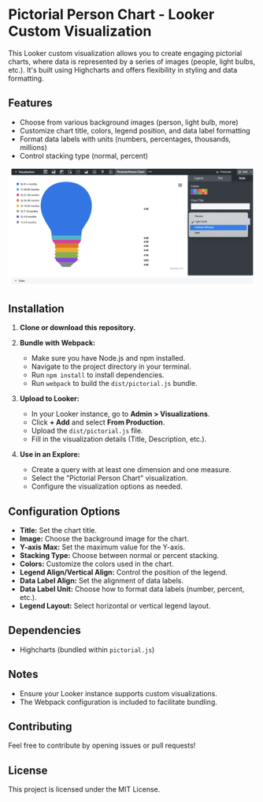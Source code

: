 # Pictorial Person Chart - Looker Custom Visualization

This Looker custom visualization allows you to create engaging pictorial charts, where data is represented by a series of images (people, light bulbs, etc.). It's built using Highcharts and offers flexibility in styling and data formatting.

## Features

* Choose from various background images (person, light bulb, more)
* Customize chart title, colors, legend position, and data label formatting
* Format data labels with units (numbers, percentages, thousands, millions)
* Control stacking type (normal, percent)

![](https://github.com/zacharagosa/pictoral_chart/blob/main/viz_sample.png?raw=true)

## Installation

1. **Clone or download this repository.**

2. **Bundle with Webpack:**
    * Make sure you have Node.js and npm installed.
    * Navigate to the project directory in your terminal.
    * Run `npm install` to install dependencies.
    * Run `webpack` to build the `dist/pictorial.js` bundle.

3. **Upload to Looker:**
    * In your Looker instance, go to **Admin > Visualizations**.
    * Click **+ Add** and select **From Production**.
    * Upload the `dist/pictorial.js` file.
    * Fill in the visualization details (Title, Description, etc.).

4. **Use in an Explore:**
    * Create a query with at least one dimension and one measure.
    * Select the "Pictorial Person Chart" visualization.
    * Configure the visualization options as needed.

## Configuration Options

* **Title:** Set the chart title.
* **Image:** Choose the background image for the chart.
* **Y-axis Max:** Set the maximum value for the Y-axis.
* **Stacking Type:** Choose between normal or percent stacking.
* **Colors:** Customize the colors used in the chart.
* **Legend Align/Vertical Align:** Control the position of the legend.
* **Data Label Align:** Set the alignment of data labels.
* **Data Label Unit:** Choose how to format data labels (number, percent, etc.).
* **Legend Layout:** Select horizontal or vertical legend layout.

## Dependencies

* Highcharts (bundled within `pictorial.js`)

## Notes

* Ensure your Looker instance supports custom visualizations.
* The Webpack configuration is included to facilitate bundling.

## Contributing

Feel free to contribute by opening issues or pull requests!

## License

This project is licensed under the MIT License.   
